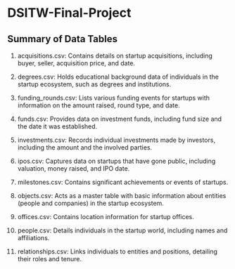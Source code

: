 # DSITW-Final-Project

## Summary of Data Tables

1. acquisitions.csv: Contains details on startup acquisitions, including buyer, seller, acquisition price, and date.

2. degrees.csv: Holds educational background data of individuals in the startup ecosystem, such as degrees and institutions.

3. funding_rounds.csv: Lists various funding events for startups with information on the amount raised, round type, and date.

4. funds.csv: Provides data on investment funds, including fund size and the date it was established.

5. investments.csv: Records individual investments made by investors, including the amount and the involved parties.

6. ipos.csv: Captures data on startups that have gone public, including valuation, money raised, and IPO date.

7. milestones.csv: Contains significant achievements or events of startups.

8. objects.csv: Acts as a master table with basic information about entities (people and companies) in the startup ecosystem.

9. offices.csv: Contains location information for startup offices.

10. people.csv: Details individuals in the startup world, including names and affiliations.

11. relationships.csv: Links individuals to entities and positions, detailing their roles and tenure.
